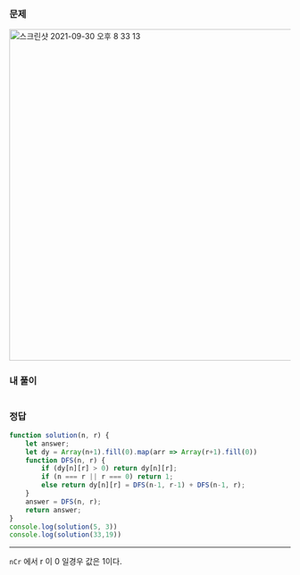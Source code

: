 ### 문제

<img width="594" alt="스크린샷 2021-09-30 오후 8 33 13" src="https://user-images.githubusercontent.com/4121550/135447734-1677dd17-066e-44ca-ab37-87c0c211f0b2.png">

### 내 풀이
```js

```

### 정답
```js
function solution(n, r) {
    let answer;
    let dy = Array(n+1).fill(0).map(arr => Array(r+1).fill(0))
    function DFS(n, r) {
        if (dy[n][r] > 0) return dy[n][r];
        if (n === r || r === 0) return 1;
        else return dy[n][r] = DFS(n-1, r-1) + DFS(n-1, r); 
    }
    answer = DFS(n, r);
    return answer;
}
console.log(solution(5, 3))
console.log(solution(33,19))
```
---
`nCr` 에서 r 이 0 일경우 값은 1이다.

